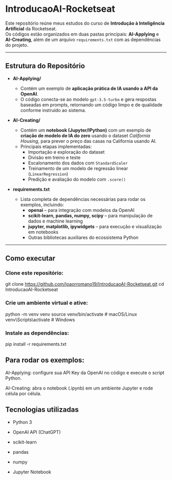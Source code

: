 # IntroducaoAI-Rocketseat
Este repositório reúne meus estudos do curso de **Introdução à Inteligência Artificial** da Rocketseat.  
Os códigos estão organizados em duas pastas principais: **AI-Applying** e **AI-Creating**, além de um arquivo `requirements.txt` com as dependências do projeto.

---

## Estrutura do Repositório

- **AI-Applying/**
  - Contém um exemplo de **aplicação prática de IA usando a API da OpenAI**.
  - O código conecta-se ao modelo `gpt-3.5-turbo` e gera respostas baseadas em prompts, retornando um código limpo e de qualidade conforme instruído ao sistema.

- **AI-Creating/**
  - Contém um **notebook (Jupyter/IPython)** com um exemplo de **criação de modelo de IA do zero** usando o dataset *California Housing*, para prever o preço das casas na California usando AI.
  - Principais etapas implementadas:
    - Importação e exploração do dataset  
    - Divisão em treino e teste  
    - Escalonamento dos dados com `StandardScaler`  
    - Treinamento de um modelo de regressão linear (`LinearRegression`)  
    - Predição e avaliação do modelo com `.score()`  

- **requirements.txt**
  - Lista completa de dependências necessárias para rodar os exemplos, incluindo:
    - **openai** – para integração com modelos da OpenAI  
    - **scikit-learn, pandas, numpy, scipy** – para manipulação de dados e machine learning  
    - **jupyter, matplotlib, ipywidgets** – para execução e visualização em notebooks  
    - Outras bibliotecas auxiliares do ecossistema Python  

---

## Como executar

### Clone este repositório:
   git clone https://github.com/joaorromano19/IntroducaoAI-Rocketseat.git
   cd IntroducaoAI-Rocketseat
### Crie um ambiente virtual e ative:

python -m venv venv
source venv/bin/activate   # macOS/Linux
venv\Scripts\activate      # Windows
### Instale as dependências:

pip install -r requirements.txt

## Para rodar os exemplos:

AI-Applying: configure sua API Key da OpenAI no código e execute o script Python.

AI-Creating: abra o notebook (.ipynb) em um ambiente Jupyter e rode célula por célula.

## Tecnologias utilizadas
- Python 3

- OpenAI API (ChatGPT)

- scikit-learn

- pandas

- numpy

- Jupyter Notebook
